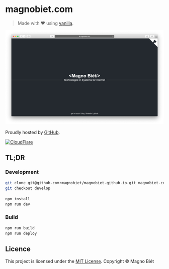# magnobiet.com

> Made with ♥ using [vanilla](https://github.com/magnobiet/vanilla).

![Screen shot](screen-shot.png)

Proudly hosted by [GitHub](https://github.com/).

[![CloudFlare](https://www.cloudflare.com/media/images/web-badges/cf-web-badges-c-gray-on.png)](https://www.cloudflare.com/)

## TL;DR

### Development

```bash
git clone git@github.com:magnobiet/magnobiet.github.io.git magnobiet.com && cd $_
git checkout develop

npm install
npm run dev
```

### Build

```bash
npm run build
npm run deploy
```

## Licence

This project is licensed under the [MIT License](https://magno.mit-license.org/2016). Copyright © Magno Biét
